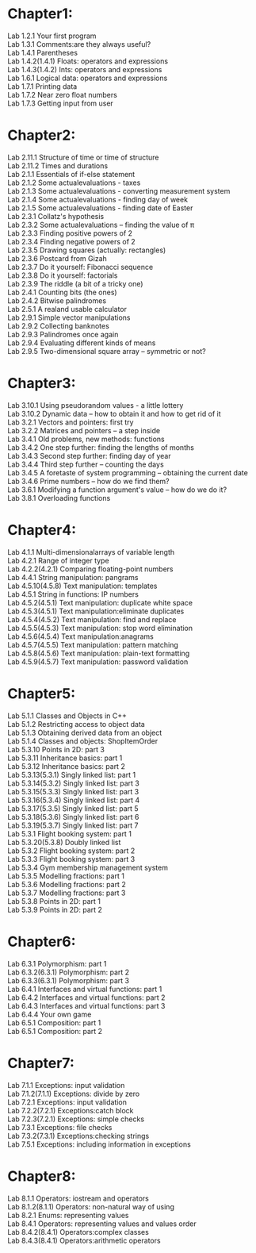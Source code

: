 # Chapter1:
Lab 1.2.1 Your first program<br /> 
Lab 1.3.1 Comments:are they always useful?<br />
Lab 1.4.1 Parentheses<br />
Lab 1.4.2(1.4.1) Floats: operators and expressions<br /> 
Lab 1.4.3(1.4.2) Ints: operators and expressions<br /> 
Lab 1.6.1 Logical data: operators and expressions<br /> 
Lab 1.7.1 Printing data<br />
Lab 1.7.2 Near zero float numbers<br /> 
Lab 1.7.3 Getting input from user<br />

# Chapter2:
Lab 2.11.1 Structure of time or time of structure<br /> 
Lab 2.11.2 Times and durations<br /> 
Lab 2.1.1 Essentials of if-else statement<br /> 
Lab 2.1.2 Some actualevaluations - taxes<br /> 
Lab 2.1.3 Some actualevaluations - converting measurement system <br />
Lab 2.1.4 Some actualevaluations - finding day of week <br />
Lab 2.1.5 Some actualevaluations - finding date of Easter<br /> 
Lab 2.3.1 Collatz's hypothesis <br />
Lab 2.3.2 Some actualevaluations – finding the value of π <br />
Lab 2.3.3 Finding positive powers of 2 <br />
Lab 2.3.4 Finding negative powers of 2 <br />
Lab 2.3.5 Drawing squares (actually: rectangles)<br /> 
Lab 2.3.6 Postcard from Gizah <br />
Lab 2.3.7 Do it yourself: Fibonacci sequence<br /> 
Lab 2.3.8 Do it yourself: factorials <br />
Lab 2.3.9 The riddle (a bit of a tricky one)<br /> 
Lab 2.4.1 Counting bits (the ones) <br />
Lab 2.4.2 Bitwise palindromes <br />
Lab 2.5.1 A realand usable calculator <br />
Lab 2.9.1 Simple vector manipulations <br />
Lab 2.9.2 Collecting banknotes <br />
Lab 2.9.3 Palindromes once again<br /> 
Lab 2.9.4 Evaluating different kinds of means <br />
Lab 2.9.5 Two-dimensional square array – symmetric or not? <br />

# Chapter3:
Lab 3.10.1 Using pseudorandom values - a little lottery <br />
Lab 3.10.2 Dynamic data – how to obtain it and how to get rid of it <br />
Lab 3.2.1 Vectors and pointers: first try <br />
Lab 3.2.2 Matrices and pointers – a step inside <br />
Lab 3.4.1 Old problems, new methods: functions <br />
Lab 3.4.2 One step further: finding the lengths of months <br />
Lab 3.4.3 Second step further: finding day of year <br />
Lab 3.4.4 Third step further – counting the days <br />
Lab 3.4.5 A foretaste of system programming – obtaining the current date <br />
Lab 3.4.6 Prime numbers – how do we find them? <br />
Lab 3.6.1 Modifying a function argument's value – how do we do it? <br />
Lab 3.8.1 Overloading functions <br />

# Chapter4:
Lab 4.1.1 Multi-dimensionalarrays of variable length <br />
Lab 4.2.1 Range of integer type <br />
Lab 4.2.2(4.2.1) Comparing floating-point numbers <br />
Lab 4.4.1 String manipulation: pangrams <br />
Lab 4.5.10(4.5.8) Text manipulation: templates<br /> 
Lab 4.5.1 String in functions: IP numbers <br />
Lab 4.5.2(4.5.1) Text manipulation: duplicate white space<br /> 
Lab 4.5.3(4.5.1) Text manipulation:eliminate duplicates<br /> 
Lab 4.5.4(4.5.2) Text manipulation: find and replace <br />
Lab 4.5.5(4.5.3) Text manipulation: stop word elimination <br />
Lab 4.5.6(4.5.4) Text manipulation:anagrams <br />
Lab 4.5.7(4.5.5) Text manipulation: pattern matching <br />
Lab 4.5.8(4.5.6) Text manipulation: plain-text formatting<br /> 
Lab 4.5.9(4.5.7) Text manipulation: password validation <br />

# Chapter5:
Lab 5.1.1 Classes and Objects in C++ <br />
Lab 5.1.2 Restricting access to object data <br />
Lab 5.1.3 Obtaining derived data from an object <br />
Lab 5.1.4 Classes and objects: ShopItemOrder <br />
Lab 5.3.10 Points in 2D: part 3 <br />
Lab 5.3.11 Inheritance basics: part 1 <br />
Lab 5.3.12 Inheritance basics: part 2 <br />
Lab 5.3.13(5.3.1) Singly linked list: part 1 <br />
Lab 5.3.14(5.3.2) Singly linked list: part 3 <br />
Lab 5.3.15(5.3.3) Singly linked list: part 3 <br />
Lab 5.3.16(5.3.4) Singly linked list: part 4 <br />
Lab 5.3.17(5.3.5) Singly linked list: part 5 <br />
Lab 5.3.18(5.3.6) Singly linked list: part 6 <br />
Lab 5.3.19(5.3.7) Singly linked list: part 7 <br />
Lab 5.3.1 Flight booking system: part 1 <br />
Lab 5.3.20(5.3.8) Doubly linked list <br />
Lab 5.3.2 Flight booking system: part 2 <br />
Lab 5.3.3 Flight booking system: part 3 <br />
Lab 5.3.4 Gym membership management system <br />
Lab 5.3.5 Modelling fractions: part 1 <br />
Lab 5.3.6 Modelling fractions: part 2 <br />
Lab 5.3.7 Modelling fractions: part 3 <br />
Lab 5.3.8 Points in 2D: part 1 <br />
Lab 5.3.9 Points in 2D: part 2 <br />

# Chapter6:
Lab 6.3.1 Polymorphism: part 1 <br />
Lab 6.3.2(6.3.1) Polymorphism: part 2 <br />
Lab 6.3.3(6.3.1) Polymorphism: part 3<br /> 
Lab 6.4.1 Interfaces and virtual functions: part 1<br /> 
Lab 6.4.2 Interfaces and virtual functions: part 2 <br />
Lab 6.4.3 Interfaces and virtual functions: part 3 <br />
Lab 6.4.4 Your own game <br />
Lab 6.5.1 Composition: part 1 <br />
Lab 6.5.1 Composition: part 2 <br />

# Chapter7:
Lab 7.1.1 Exceptions: input validation <br />
Lab 7.1.2(7.1.1) Exceptions: divide by zero <br />
Lab 7.2.1 Exceptions: input validation <br />
Lab 7.2.2(7.2.1) Exceptions:catch block <br />
Lab 7.2.3(7.2.1) Exceptions: simple checks <br />
Lab 7.3.1 Exceptions: file checks <br />
Lab 7.3.2(7.3.1) Exceptions:checking strings <br />
Lab 7.5.1 Exceptions: including information in exceptions <br />

# Chapter8:
Lab 8.1.1 Operators: iostream and operators <br />
Lab 8.1.2(8.1.1) Operators: non-natural way of using <br />
Lab 8.2.1 Enums: representing values <br />
Lab 8.4.1 Operators: representing values and values order <br />
Lab 8.4.2(8.4.1) Operators:complex classes <br />
Lab 8.4.3(8.4.1) Operators:arithmetic operators <br />
